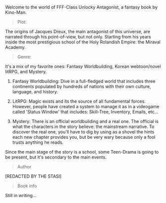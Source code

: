 Welcome to the world of FFF-Class Unlocky Antagonist, a fantasy book by Kino-Man.

>Plot:

The origins of Jacques Dreux, the main antagonist of this universe, are narrated through his point-of-view, but not only. Starting from his years inside the most prestigious school of the Holy Rolandish Empire: the Miraval Academy.

>Genre:

It's a mix of my favorite ones: Fantasy Worldbuilding, Korean webtoon/novel litRPG, and Mystery.

1) Fantasy Worldbuilding: Dive in a full-fledged world that includes three continents populated by hundreds of nations with their own culture, language, and history.

2) LitRPG: Magic exists and its the source of all fundamental forces. However, people have created a system to manage it as in a videogame called 'Status Window' that includes: Skill-Tree, Inventory, Emails, etc...

3) Mystery: There is an official worldbuilding and a real one. The official is what the characters in the story believe: the mainstream narrative. To discover the real one, you'll have to dig by using as a shovel the hints each new chapter provides you, but be very wary because only a fool trusts anything he reads.

Since the main stage of the story is a school, some Teen-Drama is going to be present, but it's secondary to the main events.

>Author

[REDACTED BY THE STASI]

>Book info

Still in writing...

